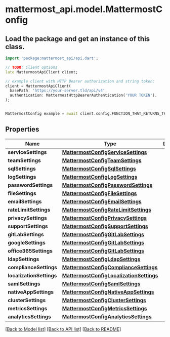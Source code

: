 # mattermost_api.model.MattermostConfig

## Load the package and get an instance of this class.
```dart
import 'package:mattermost_api/api.dart';

// TODO: Client options
late MattermostApiClient client;

// example client with HTTP Bearer authorization and string token:
client = MattermostApiClient(
  basePath: 'https://your-server.tld/api/v4',
  authentication: MattermostHttpBearerAuthentication('YOUR TOKEN'),
);


MattermostConfig example = await client.config.FUNCTION_THAT_RETURNS_THIS_CLASS();

```

## Properties
Name | Type | Description | Notes
------------ | ------------- | ------------- | -------------
**serviceSettings** | [**MattermostConfigServiceSettings**](MattermostConfigServiceSettings.md) |  | [optional] 
**teamSettings** | [**MattermostConfigTeamSettings**](MattermostConfigTeamSettings.md) |  | [optional] 
**sqlSettings** | [**MattermostConfigSqlSettings**](MattermostConfigSqlSettings.md) |  | [optional] 
**logSettings** | [**MattermostConfigLogSettings**](MattermostConfigLogSettings.md) |  | [optional] 
**passwordSettings** | [**MattermostConfigPasswordSettings**](MattermostConfigPasswordSettings.md) |  | [optional] 
**fileSettings** | [**MattermostConfigFileSettings**](MattermostConfigFileSettings.md) |  | [optional] 
**emailSettings** | [**MattermostConfigEmailSettings**](MattermostConfigEmailSettings.md) |  | [optional] 
**rateLimitSettings** | [**MattermostConfigRateLimitSettings**](MattermostConfigRateLimitSettings.md) |  | [optional] 
**privacySettings** | [**MattermostConfigPrivacySettings**](MattermostConfigPrivacySettings.md) |  | [optional] 
**supportSettings** | [**MattermostConfigSupportSettings**](MattermostConfigSupportSettings.md) |  | [optional] 
**gitLabSettings** | [**MattermostConfigGitLabSettings**](MattermostConfigGitLabSettings.md) |  | [optional] 
**googleSettings** | [**MattermostConfigGitLabSettings**](MattermostConfigGitLabSettings.md) |  | [optional] 
**office365Settings** | [**MattermostConfigGitLabSettings**](MattermostConfigGitLabSettings.md) |  | [optional] 
**ldapSettings** | [**MattermostConfigLdapSettings**](MattermostConfigLdapSettings.md) |  | [optional] 
**complianceSettings** | [**MattermostConfigComplianceSettings**](MattermostConfigComplianceSettings.md) |  | [optional] 
**localizationSettings** | [**MattermostConfigLocalizationSettings**](MattermostConfigLocalizationSettings.md) |  | [optional] 
**samlSettings** | [**MattermostConfigSamlSettings**](MattermostConfigSamlSettings.md) |  | [optional] 
**nativeAppSettings** | [**MattermostConfigNativeAppSettings**](MattermostConfigNativeAppSettings.md) |  | [optional] 
**clusterSettings** | [**MattermostConfigClusterSettings**](MattermostConfigClusterSettings.md) |  | [optional] 
**metricsSettings** | [**MattermostConfigMetricsSettings**](MattermostConfigMetricsSettings.md) |  | [optional] 
**analyticsSettings** | [**MattermostConfigAnalyticsSettings**](MattermostConfigAnalyticsSettings.md) |  | [optional] 

[[Back to Model list]](../GENERATED_README.md#documentation-for-models) [[Back to API list]](../GENERATED_README.md#documentation-for-api-endpoints) [[Back to README]](../GENERATED_README.md)


